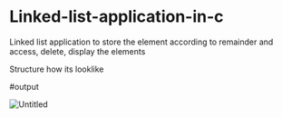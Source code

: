 # Linked-list-application-in-c
Linked list application to store the element according to remainder and access, delete, display the elements

Structure how its looklike

#output

![Untitled](https://user-images.githubusercontent.com/111847375/216680181-85cbfc0e-7ab9-4b98-ac2e-7be0267b6228.png)
